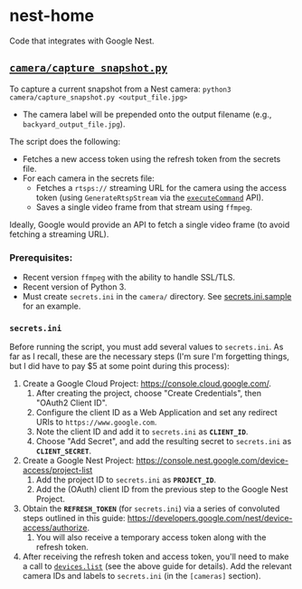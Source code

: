 # nest-home

Code that integrates with Google Nest.

## [`camera/capture_snapshot.py`](camera/capture_snapshot.py)

To capture a current snapshot from a Nest camera: `python3 camera/capture_snapshot.py <output_file.jpg>`
 - The camera label will be prepended onto the output filename (e.g., `backyard_output_file.jpg`).

The script does the following:
- Fetches a new access token using the refresh token from the secrets file.
- For each camera in the secrets file:
   - Fetches a `rtsps://` streaming URL for the camera using the access token (using `GenerateRtspStream` via the [`executeCommand`](https://developers.google.com/nest/device-access/api) API).
   - Saves a single video frame from that stream using `ffmpeg`.

Ideally, Google would provide an API to fetch a single video frame (to avoid fetching a streaming URL).

### Prerequisites:
- Recent version `ffmpeg` with the ability to handle SSL/TLS.
- Recent version of Python 3.
- Must create `secrets.ini` in the `camera/` directory. See [secrets.ini.sample](camera/secrets.ini.sample) for an example.

### `secrets.ini`

Before running the script, you must add several values to `secrets.ini`. As far as I recall, these are the necessary steps (I'm sure I'm forgetting things, but I did have to pay $5 at some point during this process):

1. Create a Google Cloud Project: https://console.cloud.google.com/. 
   1. After creating the project, choose "Create Credentials", then "OAuth2 Client ID". 
   1. Configure the client ID as a Web Application and set any redirect URIs to `https://www.google.com`. 
   1. Note the client ID and add it to `secrets.ini` as **`CLIENT_ID`**.
   1. Choose "Add Secret", and add the resulting secret to `secrets.ini` as **`CLIENT_SECRET`**.
1. Create a Google Nest Project: https://console.nest.google.com/device-access/project-list
   1. Add the project ID to `secrets.ini` as **`PROJECT_ID`**.
   1. Add the (OAuth) client ID from the previous step to the Google Nest Project.
1. Obtain the **`REFRESH_TOKEN`** (for `secrets.ini`) via a series of convoluted steps outlined in this guide: https://developers.google.com/nest/device-access/authorize. 
   1. You will also receive a temporary access token along with the refresh token.
1. After receiving the refresh token and access token, you'll need to make a call to [`devices.list`](https://developers.google.com/nest/device-access/reference/rest/v1/enterprises.devices/list) (see the above guide for details). Add the relevant camera IDs and labels to `secrets.ini` (in the `[cameras]` section).




